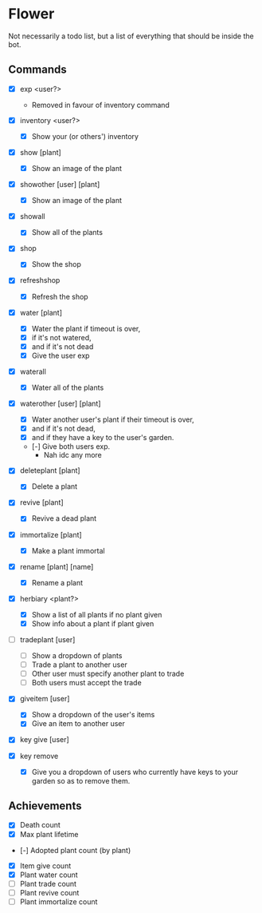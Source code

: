 # Flower

Not necessarily a todo list, but a list of everything that should be inside
the bot.

## Commands

- [x] exp <user?>
    - Removed in favour of inventory command
- [x] inventory <user?>
    - [x] Show your (or others') inventory

- [x] show [plant]
    - [x] Show an image of the plant
- [x] showother [user] [plant]
    - [x] Show an image of the plant
- [x] showall
    - [x] Show all of the plants

- [x] shop
    - [x] Show the shop
- [x] refreshshop
    - [x] Refresh the shop

- [x] water [plant]
    - [x] Water the plant if timeout is over,
    - [x] if it's not watered,
    - [x] and if it's not dead
    - [x] Give the user exp
- [x] waterall
    - [x] Water all of the plants
- [x] waterother [user] [plant]
    - [x] Water another user's plant if their timeout is over,
    - [x] and if it's not dead,
    - [x] and if they have a key to the user's garden.
    - [-] Give both users exp.
        - Nah idc any more

- [x] deleteplant [plant]
    - [x] Delete a plant
- [x] revive [plant]
    - [x] Revive a dead plant
- [x] immortalize [plant]
    - [x] Make a plant immortal
- [x] rename [plant] [name]
    - [x] Rename a plant

- [x] herbiary <plant?>
    - [x] Show a list of all plants if no plant given
    - [x] Show info about a plant if plant given

- [ ] tradeplant [user]
    - [ ] Show a dropdown of plants
    - [ ] Trade a plant to another user
    - [ ] Other user must specify another plant to trade
    - [ ] Both users must accept the trade
- [x] giveitem [user]
    - [x] Show a dropdown of the user's items
    - [x] Give an item to another user

- [x] key give [user]
- [x] key remove
    - [x] Give you a dropdown of users who currently have keys to your garden
    so as to remove them.

## Achievements

- [x] Death count
- [x] Max plant lifetime
- [-] Adopted plant count (by plant)
- [x] Item give count
- [x] Plant water count
- [ ] Plant trade count
- [ ] Plant revive count
- [ ] Plant immortalize count
